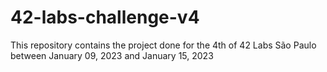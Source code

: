 # 42-labs-challenge-v4
This repository contains the project done for the 4th of 42 Labs São Paulo between January 09, 2023 and January 15, 2023
